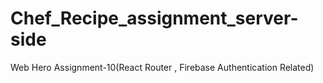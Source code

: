 # Chef_Recipe_assignment_server-side
Web Hero Assignment-10(React Router , Firebase Authentication Related)

